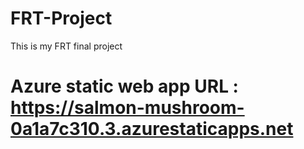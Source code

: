 # FRT-Project
This is my FRT final project
# Azure static web app URL : https://salmon-mushroom-0a1a7c310.3.azurestaticapps.net
